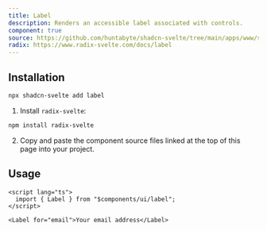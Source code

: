 ```yaml
---
title: Label
description: Renders an accessible label associated with controls.
component: true
source: https://github.com/huntabyte/shadcn-svelte/tree/main/apps/www/src/lib/components/ui/label
radix: https://www.radix-svelte.com/docs/label
---
```


<script>
  import { LabelDemo, ComponentExample, ManualInstall } from '$lib/components/docs';
</script>

<ComponentExample src="src/lib/components/docs/examples/label/LabelDemo.svelte">

<div slot="example">
<LabelDemo />
</div>

</ComponentExample>

## Installation

```bash
npx shadcn-svelte add label
```

<ManualInstall>

1. Install `radix-svelte`:

```bash
npm install radix-svelte
```

2. Copy and paste the component source files linked at the top of this page into your project.

</ManualInstall>

## Usage

```svelte
<script lang="ts">
  import { Label } from "$components/ui/label";
</script>
```

```svelte
<Label for="email">Your email address</Label>
```
